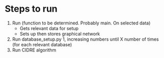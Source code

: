 # Steps to run
1. Run (function to be determined. Probably main. On selected data)
    * Gets relevant data for setup
    * Sets up then stores graphical network
1. Run database_setup.py 1, increasing numbers until X number of times (for each relevant database)
1. Run CIDRE algorithm